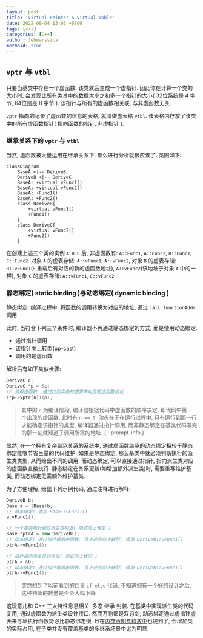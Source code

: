 ```yaml
---
layout: post
title: 'Virtual Pointer & Virtual Table'
date: 2022-08-04 13:03 +0800
tags: [c++]
categories: [C++]
author: Jebearssica
mermaid: true
---
```


## `vptr` 与 `vtbl`

只要当基类中存在一个虚函数, 该类就会生成一个虚指针. 因此你在计算一个类的大小时, 会发现比所有类其中的数据大小之和多一个指针的大小( 32位系统是 4 字节, 64位则是 8 字节 ). 该指针与所有的虚函数相关联, 与非虚函数无关.

`vptr` 指向的记录了虚函数的信息的表格, 就叫做虚表格 `vtbl`. 该表格内存放了该类中的所有虚函数指针( 指向函数的指针, 非虚指针 ).

### 继承关系下的 `vptr` 与 `vtbl`

当然, 虚函数被大量运用在继承关系下, 那么进行分析就很应该了. 类图如下:

```mermaid
classDiagram
    BaseA <|-- DeriveB
    DeriveB <|-- DeriveC
    BaseA: +virtual vFunc1()
    BaseA: +virtual vFunc2()
    BaseA: +Func1()
    BaseA: +Func2()
    class DeriveB{
        +virtual vFunc1()
        +Func1()
    }
    class DeriveC{
        +virtual vFunc2()
        +Func2()
    }
```

在创建上述三个类的实例 `A B C` 后, 非虚函数有: `A::Func1`, `A::Func2`, `B::Func1`, `C::Func2`. 对象 `A` 的虚表存储: `A::vFunc1`, `A::vFunc2`, 对象 `B` 的虚表存储: `B::vFunc1`(`B` 重载后有对应的新的虚函数地址), `A::vFunc2`(该地址于对象 `A` 中的一样), 对象 `C` 的虚表存储: `A::vFunc1`, `C::vFunc2`

### 静态绑定( static binding )与动态绑定( dynamic binding )

静态绑定: 编译过程中, 将函数的调用转换为对应的地址, 通过 `call functionAddr` 调用

此时, 当符合下列三个条件时, 编译器不再通过静态绑定的方式, 而是使用动态绑定.

* 通过指针调用
* 该指针向上转型(up-cast)
* 调用的是虚函数

解析后有如下类似步骤:

```c++
DeriveC c;
DeriveC *p = &c;
// 调用虚函数: 通过找到实例的虚表中对应的虚函数地址
(*p->vptr[n])(p);
```

> 其中的 `n` 为编译阶段, 编译器根据代码中虚函数的顺序决定. 即代码中第一个出现的虚函数, 此时有 `n == 0`. 动态在于在运行过程中, 只有运行到那一行才能确定该指针的类型, 编译器通过指针调用, 而非静态绑定在基类代码写完的那一刻就知道了调用所需的地址.
{: .prompt-info }

显然, 在一个拥有复杂继承关系的系统中, 通过虚函数继承的动态绑定相较于静态绑定能够节省巨量的代码维护. 如果是静态绑定, 那么基类中就必须判断执行的派生类类型, 从而给出不同的调用. 而动态绑定, 可以直接通过指针, 指向派生类对应的虚函数直接执行. 静态绑定在关系更新(如增加额外派生类)时, 需要重写维护基类, 而动态绑定无需额外维护基类.

为了方便理解, 给出下列示例代码, 通过注释进行解释:

```c++
DeriveB b;
Base a = (Base)b;
// 静态绑定: 调用 Base::vFunc1()
a.vFunc1();

// 一个基类指针通过派生类构造( 隐式向上转型 )
Base *ptrA = new DeriveB();
// 动态绑定: 通过指针调用虚函数, 且上述有向上转型, 调用 DeriveB::vFunc1()
ptrA->vFunc1();

// 指针指向派生类的地址( 显式向上转型 )
ptrA = &b;
// 动态绑定: 通过指针调用虚函数, 且上述有向上转型, 调用 DeriveB::vFunc1()
ptrA->vFunc1();
```

> 突然想到了以前看到的巨量 `if-else` 代码, 不知道拥有一个好的设计之后, 这种判断的数量是否会大幅下降

这玩意儿和 C++ 三大特性息息相关: 多态 继承 封装. 在基类中实现派生类的代码复用, 通过虚函数为派生类设计接口. 然而万物都是双刃剑, 动态绑定通过虚指针虚表来寻址执行函数势必比静态绑定慢, 且在[内存声明与释放中](https://jebearssica.github.io/posts/memory-claim-and-reclaim/#%E6%95%B0%E7%BB%84%E5%86%85%E5%AD%98%E5%A3%B0%E6%98%8E%E4%B8%8E%E5%9B%9E%E6%94%B6array-new--array-delete)也提到了, 会增加类的实际占用, 在子类并没有覆盖基类的多继承场景中尤为明显.
